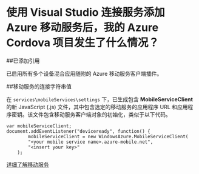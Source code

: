 <properties 
	pageTitle="我的 Cordova 项目发生了什么情况（Visual Studio 连接服务）| Microsoft Azure" 
	description="描述使用 Visual Studio 连接服务添加 Azure 移动服务后，Azure Cordova 项目发生了什么情况" 
	services="mobile-services" 
	documentationCenter="na" 
	authors="mlhoop" 
	manager="douge" 
	editor=""/>

<tags 
	ms.service="mobile-services" 
	ms.workload="mobile" 
	ms.tgt_pltfrm="na" 
	ms.devlang="multiple" 
	ms.topic="article" 
	ms.date="07/21/2016" 
	wacn.date="09/26/2016" 
	ms.author="mlearned"/>

# 使用 Visual Studio 连接服务添加 Azure 移动服务后，我的 Azure Cordova 项目发生了什么情况？

##已添加引用

已启用所有多个设备混合应用随附的 Azure 移动服务客户端插件。
  
##移动服务的连接字符串值

在 `services\mobileServices\settings` 下，已生成包含 **MobileServiceClient** 的新 JavaScript (.js) 文件，其中包含选定的移动服务的应用程序 URL 和应用程序密钥。该文件包含移动服务客户端对象的初始化，类似于以下代码。

	var mobileServiceClient;
	document.addEventListener("deviceready", function() {
            mobileServiceClient = new WindowsAzure.MobileServiceClient(
	        "<your mobile service name>.azure-mobile.net",
	        "<insert your key>"
	    );

[详细了解移动服务](/documentation/services/mobile-services)

<!---HONumber=Mooncake_0215_2016-->